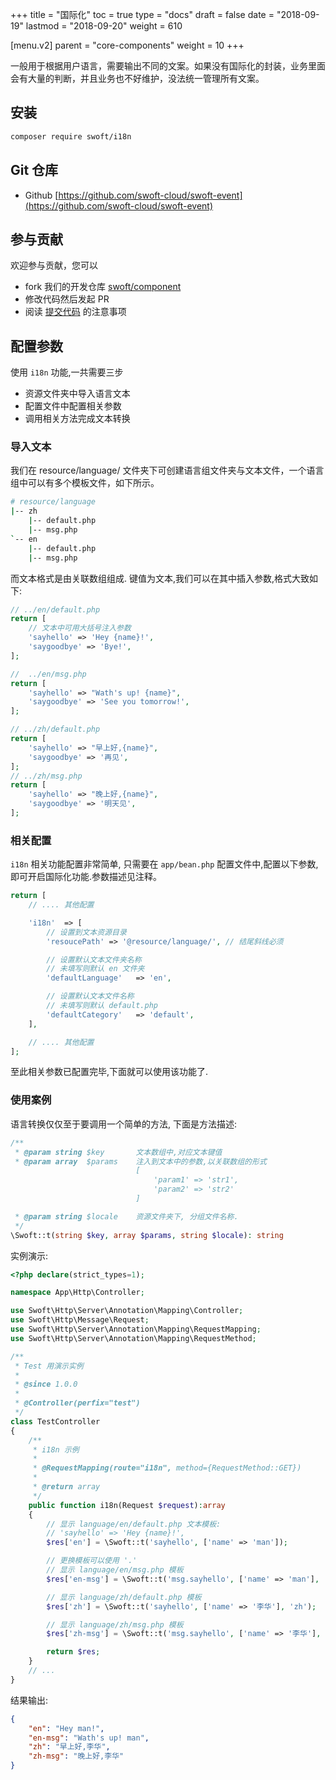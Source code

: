 +++
title = "国际化"
toc = true
type = "docs"
draft = false
date = "2018-09-19"
lastmod = "2018-09-20"
weight = 610

[menu.v2]
  parent = "core-components"
  weight = 10
+++

一般用于根据用户语言，需要输出不同的文案。如果没有国际化的封装，业务里面会有大量的判断，并且业务也不好维护，没法统一管理所有文案。

## 安装

```bash
composer require swoft/i18n
```

## Git 仓库

* Github [https://github.com/swoft-cloud/swoft-event](https://github.com/swoft-cloud/swoft-event)

## 参与贡献

欢迎参与贡献，您可以

* fork 我们的开发仓库 [swoft/component](https://github.com/swoft-cloud/swoft-component)
* 修改代码然后发起 PR
* 阅读 [提交代码](/documents/v2/contribute/sub-codes/) 的注意事项

## 配置参数

使用 `i18n` 功能,一共需要三步

* 资源文件夹中导入语言文本
* 配置文件中配置相关参数
* 调用相关方法完成文本转换

### 导入文本

我们在 resource/language/ 文件夹下可创建语言组文件夹与文本文件，一个语言组中可以有多个模板文件，如下所示。

```bash
# resource/language
|-- zh
    |-- default.php
    |-- msg.php
`-- en
    |-- default.php
    |-- msg.php
```

而文本格式是由关联数组组成. 键值为文本,我们可以在其中插入参数,格式大致如下:

```php
// ../en/default.php
return [
    // 文本中可用大括号注入参数
    'sayhello' => 'Hey {name}!',
    'saygoodbye' => 'Bye!',
];

//  ../en/msg.php
return [
    'sayhello' => "Wath's up! {name}",
    'saygoodbye' => 'See you tomorrow!',
];

// ../zh/default.php
return [
    'sayhello' => "早上好,{name}",
    'saygoodbye' => '再见',
];
// ../zh/msg.php
return [
    'sayhello' => "晚上好,{name}",
    'saygoodbye' => '明天见',
];
```

### 相关配置

`i18n` 相关功能配置非常简单, 只需要在 `app/bean.php` 配置文件中,配置以下参数,即可开启国际化功能.参数描述见注释。

```php
return [
    // .... 其他配置

    'i18n'  => [
        // 设置到文本资源目录
        'resoucePath' => '@resource/language/', // 结尾斜线必须

        // 设置默认文本文件夹名称
        // 未填写则默认 en 文件夹
        'defaultLanguage'   => 'en',

        // 设置默认文本文件名称
        // 未填写则默认 default.php
        'defaultCategory'   => 'default',
    ],

    // .... 其他配置
];
```

至此相关参数已配置完毕,下面就可以使用该功能了.

### 使用案例

语言转换仅仅至于要调用一个简单的方法, 下面是方法描述:

```php
/**
 * @param string $key       文本数组中,对应文本键值
 * @param array  $params    注入到文本中的参数,以关联数组的形式
                            [
                                'param1' => 'str1',
                                'param2' => 'str2'
                            ]

 * @param string $locale    资源文件夹下, 分组文件名称.
 */
\Swoft::t(string $key, array $params, string $locale): string
```

实例演示:

```php
<?php declare(strict_types=1);

namespace App\Http\Controller;

use Swoft\Http\Server\Annotation\Mapping\Controller;
use Swoft\Http\Message\Request;
use Swoft\Http\Server\Annotation\Mapping\RequestMapping;
use Swoft\Http\Server\Annotation\Mapping\RequestMethod;

/**
 * Test 用演示实例
 *
 * @since 1.0.0
 *
 * @Controller(perfix="test")
 */
class TestController
{
    /**
     * i18n 示例
     *
     * @RequestMapping(route="i18n", method={RequestMethod::GET})
     *
     * @return array
     */
    public function i18n(Request $request):array
    {
        // 显示 language/en/default.php 文本模板:
        // 'sayhello' => 'Hey {name}!',
        $res['en'] = \Swoft::t('sayhello', ['name' => 'man']);

        // 更换模板可以使用 '.'
        // 显示 language/en/msg.php 模板
        $res['en-msg'] = \Swoft::t('msg.sayhello', ['name' => 'man'], 'en');

        // 显示 language/zh/default.php 模板
        $res['zh'] = \Swoft::t('sayhello', ['name' => '李华'], 'zh');

        // 显示 language/zh/msg.php 模板
        $res['zh-msg'] = \Swoft::t('msg.sayhello', ['name' => '李华'], 'zh');

        return $res;
    }
    // ...
}
```

结果输出:

```json
{
    "en": "Hey man!",
    "en-msg": "Wath's up! man",
    "zh": "早上好,李华",
    "zh-msg": "晚上好,李华"
}
```
